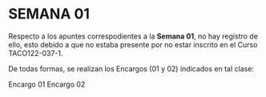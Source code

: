 # SEMANA 01

Respecto a los apuntes correspodientes a la **Semana 01**, no hay registro de ello, esto debido a que no estaba presente por no estar inscrito en el Curso TACO122-037-1.

De todas formas, se realizan los Encargos (01 y 02) indicados en tal clase:

Encargo 01
Encargo 02
